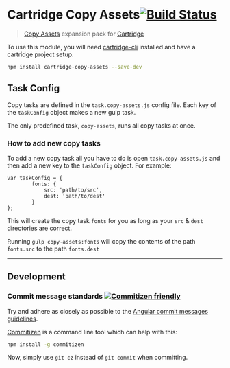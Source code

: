 # Cartridge Copy Assets[![Build Status](https://travis-ci.org/cartridge/cartridge-copy-assets.svg?branch=master)](https://travis-ci.org/cartridge/cartridge-copy-assets)

> [Copy Assets](https://github.com/cartridge/cartridge-copy-assets) expansion pack for  [Cartridge](https://github.com/cartridge/cartridge)


To use this module, you will need [cartridge-cli](https://github.com/cartridge/cartridge-cli) installed and have a cartridge project setup.

```sh
npm install cartridge-copy-assets --save-dev
```

## Task Config

Copy tasks are defined in the `task.copy-assets.js` config file. Each key of the `taskConfig` object makes a new gulp task.

The only predefined task, `copy-assets`, runs all copy tasks at once.

### How to add new copy tasks
To add a new copy task all you have to do is open `task.copy-assets.js` and then add a new key to the `taskConfig` object. For example:

```
var taskConfig = {
		fonts: {
			src: 'path/to/src',
			dest: 'path/to/dest'
		}
};
```

This will create the copy task `fonts` for you as long as your `src` & `dest` directories are correct.

Running `gulp copy-assets:fonts` will copy the contents of the path `fonts.src` to the path `fonts.dest`

* * *

## Development
### Commit message standards [![Commitizen friendly](https://img.shields.io/badge/commitizen-friendly-brightgreen.svg)](http://commitizen.github.io/cz-cli/)
Try and adhere as closely as possible to the [Angular commit messages guidelines](https://github.com/angular/angular.js/blob/master/CONTRIBUTING.md#-git-commit-guidelines).

[Commitizen](https://github.com/commitizen/cz-cli) is a command line tool which can help with this:
```sh
npm install -g commitizen
```
Now, simply use `git cz` instead of `git commit` when committing.
